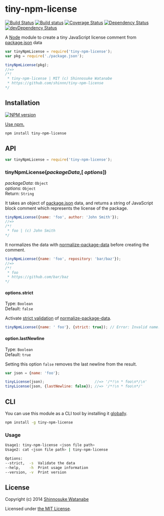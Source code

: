 # tiny-npm-license

[![Build Status](https://travis-ci.org/shinnn/tiny-npm-license.svg?branch=master)](https://travis-ci.org/shinnn/tiny-npm-license)
[![Build status](https://ci.appveyor.com/api/projects/status/eu8i55bf6wr9v63a?svg=true)](https://ci.appveyor.com/project/ShinnosukeWatanabe/tiny-npm-license)
[![Coverage Status](https://img.shields.io/coveralls/shinnn/tiny-npm-license.svg)](https://coveralls.io/r/shinnn/tiny-npm-license)
[![Dependency Status](https://david-dm.org/shinnn/tiny-npm-license.svg)](https://david-dm.org/shinnn/tiny-npm-license)
[![devDependency Status](https://david-dm.org/shinnn/tiny-npm-license/dev-status.svg)](https://david-dm.org/shinnn/tiny-npm-license#info=devDependencies)

A [Node](http://nodejs.org/) module to create a tiny JavaScript license comment from [package.json] data

```javascript
var tinyNpmLicense = require('tiny-npm-license');
var pkg = require('./package.json');

tinyNpmLicense(pkg);
//=>
/*!
 * tiny-npm-license | MIT (c) Shinnosuke Watanabe
 * https://github.com/shinnn/tiny-npm-license
*/

```

## Installation

[![NPM version](https://badge.fury.io/js/tiny-npm-license.svg)](https://www.npmjs.org/package/tiny-npm-license)

[Use npm.](https://www.npmjs.org/doc/cli/npm-install.html)

```sh
npm install tiny-npm-license
```

## API

```javascript
var tinyNpmLicense = require('tiny-npm-license');
```

### tinyNpmLicense(*packageData*,[ *options*])

*packageData*: `Object`  
*options*: `Object`  
Return: `String`

It takes an object of [package.json] data, and returns a string of JavaScript block comment which represents the license of the package.

```javascript
tinyNpmLicense({name: 'foo', author: 'John Smith'});
//=>
/*!
 * foo | (c) John Smith
*/

```

It normalizes the data with [normalize-package-data] before creating the comment.

```javascript
tinyNpmLicense({name: 'foo', repository: 'bar/baz'});
//=>
/*!
 * foo
 * https://github.com/bar/baz
*/

```

#### options.strict

Type: `Boolean`  
Default: `false`

Activate [strict validation](https://github.com/npm/normalize-package-data#strict-mode) of [normalize-package-data].

```javascript
tinyNpmLicense({name: ' foo'}, {strict: true}); // Error: Invalid name: " foo"
```

#### option.lastNewline

Type: `Boolean`  
Default: `true`

Setting this option `false` removes the last newline from the result.

```javascript
var json = {name: 'foo'};

tinyLicense(json);                       //=> '/*!\n * foo\n*/\n'
tinyLicense(json, {lastNewline: false}); //=> '/*!\n * foo\n*/'
```

## CLI

You can use this module as a CLI tool by installing it [globally](https://www.npmjs.org/doc/files/npm-folders.html#global-installation).

```sh
npm install -g tiny-npm-license
```

### Usage

```sh
Usage1: tiny-npm-license <json file path>
Usage2: cat <json file path> | tiny-npm-license

Options:
--strict,  -s  Validate the data
--help,    -h  Print usage information
--version, -v  Print version
```

## License

Copyright (c) 2014 [Shinnosuke Watanabe](https://github.com/shinnn)

Licensed under [the MIT License](./LICENSE).

[normalize-package-data]: https://github.com/npm/normalize-package-data
[package.json]: https://www.npmjs.org/doc/files/package.json.html
